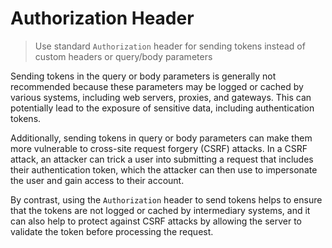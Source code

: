 # Authorization Header

> Use standard `Authorization` header for sending tokens instead of custom headers or query/body parameters

Sending tokens in the query or body parameters is generally not recommended because these parameters may be logged or cached by various systems, including web servers, proxies, and gateways. This can potentially lead to the exposure of sensitive data, including authentication tokens.

Additionally, sending tokens in query or body parameters can make them more vulnerable to cross-site request forgery (CSRF) attacks. In a CSRF attack, an attacker can trick a user into submitting a request that includes their authentication token, which the attacker can then use to impersonate the user and gain access to their account.

By contrast, using the `Authorization` header to send tokens helps to ensure that the tokens are not logged or cached by intermediary systems, and it can also help to protect against CSRF attacks by allowing the server to validate the token before processing the request.